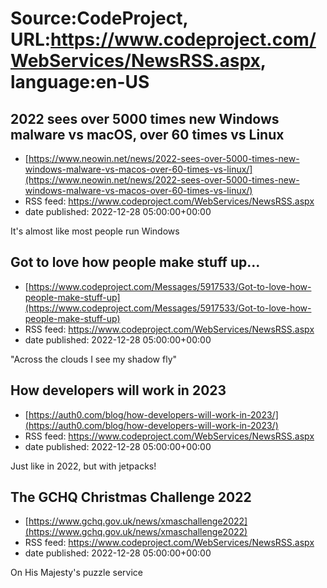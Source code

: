 # Source:CodeProject, URL:https://www.codeproject.com/WebServices/NewsRSS.aspx, language:en-US

## 2022 sees over 5000 times new Windows malware vs macOS, over 60 times vs Linux
 - [https://www.neowin.net/news/2022-sees-over-5000-times-new-windows-malware-vs-macos-over-60-times-vs-linux/](https://www.neowin.net/news/2022-sees-over-5000-times-new-windows-malware-vs-macos-over-60-times-vs-linux/)
 - RSS feed: https://www.codeproject.com/WebServices/NewsRSS.aspx
 - date published: 2022-12-28 05:00:00+00:00

It's almost like most people run Windows

## Got to love how people make stuff up...
 - [https://www.codeproject.com/Messages/5917533/Got-to-love-how-people-make-stuff-up](https://www.codeproject.com/Messages/5917533/Got-to-love-how-people-make-stuff-up)
 - RSS feed: https://www.codeproject.com/WebServices/NewsRSS.aspx
 - date published: 2022-12-28 05:00:00+00:00

"Across the clouds I see my shadow fly"

## How developers will work in 2023
 - [https://auth0.com/blog/how-developers-will-work-in-2023/](https://auth0.com/blog/how-developers-will-work-in-2023/)
 - RSS feed: https://www.codeproject.com/WebServices/NewsRSS.aspx
 - date published: 2022-12-28 05:00:00+00:00

Just like in 2022, but with jetpacks!

## The GCHQ Christmas Challenge 2022
 - [https://www.gchq.gov.uk/news/xmaschallenge2022](https://www.gchq.gov.uk/news/xmaschallenge2022)
 - RSS feed: https://www.codeproject.com/WebServices/NewsRSS.aspx
 - date published: 2022-12-28 05:00:00+00:00

On His Majesty's puzzle service

